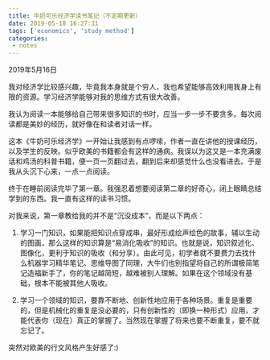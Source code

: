 ```yaml
---
title: 牛奶可乐经济学读书笔记（不定期更新）
date: 2019-05-18 16:27:31
tags: ['economics', 'study method']
categories:
 - notes
---
```


2019年5月16日

我对经济学比较感兴趣，毕竟我本身就是个穷人，我也希望能够高效利用我身上有限的资源。学习经济学能够对我的思维方式有很大改善。

我认为阅读一本能够给自己带来很多知识的书时，应当一步一步不要贪多。每次阅读都是美妙的经历，就好像在和读者对话一样。

这本《牛奶可乐经济学》一开始让我感到有点啰嗦，作者一直在讲他的授课经历，以及学生的反映。似乎欧美的书籍都会有这样的通病。我误以为这又是一本充满废话和鸡汤的科普书籍，便一页一页翻过去，翻到后来却感觉什么也没看进去。于是我从头沉下心来，一点一点阅读。

终于在睡前阅读完毕了第一章。我强忍着想要阅读第二章的好奇心，闭上眼睛总结学到的东西。我一直有这样的读书习惯。

对我来说，第一章教给我的并不是“沉没成本”，而是以下两点：

1. 学习一门知识，如果能把知识点穿成串，最好形成绘声绘色的故事，辅以生动的图画，那么这样的知识算是“易消化吸收”的知识。也就是说，知识叙述化、图像化，更利于知识的吸收（和分享）。由此可见，初学者就不要费力去找什么机器学习精华笔记、思维导图了同理，大牛们也别指望将自己的所谓极简笔记造福新手了，你的笔记越简短，越难被别人理解。如果在这个领域没有基础，根本不能被其他人吸收。

2. 学习一个领域的知识，要靠不断地、创新性地应用于各种场景。重复是重要的，但是机械化的重复是没必要的，只有创新性的（即换一种形式）应用，才能代表你（现在）真正的掌握了。当然现在掌握了将来也要不断重复，要不就忘记了。

突然对欧美的行文风格产生好感了:)